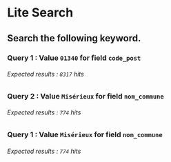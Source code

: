 # Lite Search

## Search the following keyword.

### Query 1 : Value `01340` for field `code_post`

###### Expected results : `8317` hits

### Query 2 : Value `Misérieux` for field `nom_commune`

###### Expected results : `774` hits

### Query 1 : Value `Misérieux` for field `nom_commune`

###### Expected results : `774` hits
